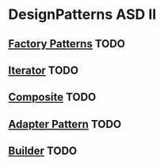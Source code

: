 # DesignPatterns ASD II

## [Factory Patterns](./Factory/Factory.md) TODO

## [Iterator](./Iterator/Iterator.md) TODO

## [Composite](./Composite/Composite.md) TODO

## [Adapter Pattern](./Adapter/Adapter.md) TODO

## [Builder](./Builder/Builder.md) TODO